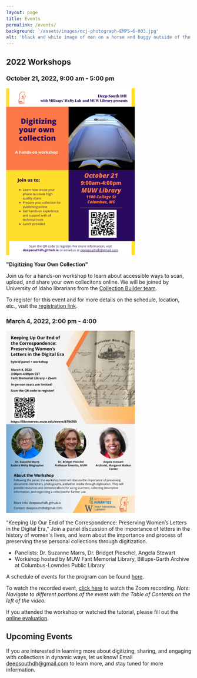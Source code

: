 ```yaml
---
layout: page
title: Events
permalink: /events/
background: '/assets/images/mcj-photograph-EMPS-6-003.jpg'
alt: 'black and white image of men on a horse and buggy outside of the burned down courthouse in Pittsboro, MS, circa 1910'
---
```


## 2022 Workshops

### October 21, 2022, 9:00 am - 5:00 pm 
<img src="https://github.com/DeepSouthDH/deepsouthdh.github.io/blob/main/assets/images/DSDH2-flier.png?raw=true" alt="flyer with information about the workshop" width="350" height="">

**"Digitizing Your Own Collection"**

Join us for a hands-on workshop to learn about accessible ways to scan, upload, and share your own collecitons online. We will be joined by University of Idaho librarians from the <a href="https://collectionbuilder.github.io/about.html"> Collection Builder team</a>. 

To register for this event and for more details on the schedule, location, etc., visit the <a href="https://libreserves.muw.edu/event/9584859">registration link</a>.


### March 4, 2022, 2:00 pm - 4:00
<p><img src="https://github.com/DeepSouthDH/deepsouthdh.github.io/blob/main/assets/images/DSDHpanel_22.png?raw=true" alt="flyer with images of panelists" width="350" height="" ></p>

“Keeping Up Our End of the Correspondence: Preserving Women’s Letters in the Digital Era,” 
Join a panel discussion of the importance of letters in the history of women's lives, and learn about the importance and process of preserving these personal collections through digitization.
* Panelists: Dr. Suzanne Marrs, Dr. Bridget Pieschel, Angela Stewart
* Workshop hosted by MUW Fant Memorial Library, Billups-Garth Archive at Columbus-Lowndes Public Library

A schedule of events for the program can be found [here](https://github.com/DeepSouthDH/deepsouthdh.github.io/blob/main/assets/images/DSDH%20panel%20program-online-small.pdf).

To watch the recorded event, [click here](https://www.screencast.com/t/SMMn8vRT2CEo) to watch the Zoom recording. *Note: Navigate to different portions of the event with the Table of Contents on the left of the video.*

If you attended the workshop or watched the tutorial, please fill out the [online evaluation](https://muw.qualtrics.com/jfe/form/SV_1ZKdWuOOik6W2vc).

## Upcoming Events
If you are interested in learning more about digitizing, sharing, and engaging with collections in dynamic ways, let us know! Email deepsouthdh@gmail.com to learn more, and stay tuned for more information.

